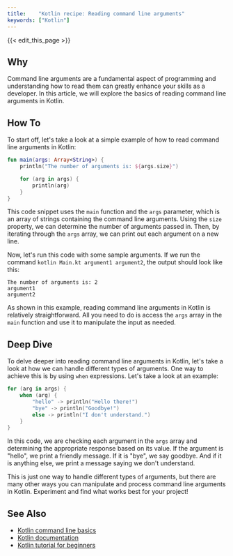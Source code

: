 ```yaml
---
title:    "Kotlin recipe: Reading command line arguments"
keywords: ["Kotlin"]
---
```


{{< edit_this_page >}}

## Why
Command line arguments are a fundamental aspect of programming and understanding how to read them can greatly enhance your skills as a developer. In this article, we will explore the basics of reading command line arguments in Kotlin.

## How To
To start off, let's take a look at a simple example of how to read command line arguments in Kotlin:

```Kotlin
fun main(args: Array<String>) {
    println("The number of arguments is: ${args.size}")

    for (arg in args) {
        println(arg)
    }
}
```

This code snippet uses the `main` function and the `args` parameter, which is an array of strings containing the command line arguments. Using the `size` property, we can determine the number of arguments passed in. Then, by iterating through the `args` array, we can print out each argument on a new line.

Now, let's run this code with some sample arguments. If we run the command `kotlin Main.kt argument1 argument2`, the output should look like this:

```
The number of arguments is: 2
argument1
argument2
```

As shown in this example, reading command line arguments in Kotlin is relatively straightforward. All you need to do is access the `args` array in the `main` function and use it to manipulate the input as needed.

## Deep Dive
To delve deeper into reading command line arguments in Kotlin, let's take a look at how we can handle different types of arguments. One way to achieve this is by using `when` expressions. Let's take a look at an example:

```Kotlin
for (arg in args) {
    when (arg) {
        "hello" -> println("Hello there!")
        "bye" -> println("Goodbye!")
        else -> println("I don't understand.")
    }
}
```

In this code, we are checking each argument in the `args` array and determining the appropriate response based on its value. If the argument is "hello", we print a friendly message. If it is "bye", we say goodbye. And if it is anything else, we print a message saying we don't understand.

This is just one way to handle different types of arguments, but there are many other ways you can manipulate and process command line arguments in Kotlin. Experiment and find what works best for your project!

## See Also
- [Kotlin command line basics](https://kotlinlang.org/docs/command-line.html)
- [Kotlin documentation](https://kotlinlang.org/docs/reference/) 
- [Kotlin tutorial for beginners](https://www.freecodecamp.org/news/learn-kotlin-for-android-development/)